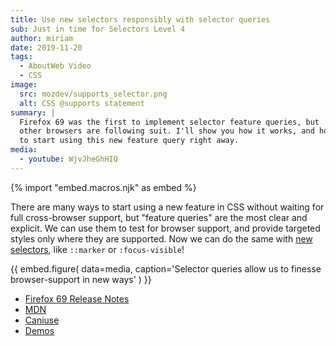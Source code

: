 ```yaml
---
title: Use new selectors responsibly with selector queries
sub: Just in time for Selectors Level 4
author: miriam
date: 2019-11-20
tags:
  - AboutWeb Video
  - CSS
image:
  src: mozdev/supports_selector.png
  alt: CSS @supports statement
summary: |
  Firefox 69 was the first to implement selector feature queries, but
  other browsers are following suit. I'll show you how it works, and how
  to start using this new feature query right away.
media:
  - youtube: WjvJheGhHIQ
---
```


{% import "embed.macros.njk" as embed %}

There are many ways to start using a new feature in CSS
without waiting for full cross-browser support,
but "feature queries" are the most clear and explicit.
We can use them to test for browser support,
and provide targeted styles only where they are supported.
Now we can do the same
with [new selectors](https://www.w3.org/TR/selectors-4/),
like `::marker` or `:focus-visible`!

{{ embed.figure(
  data=media,
  caption='Selector queries allow us to finesse browser-support in new ways'
) }}

- [Firefox 69 Release Notes](https://developer.mozilla.org/en-US/docs/Mozilla/Firefox/Releases/69)
- [MDN](https://developer.mozilla.org/en-US/docs/Web/CSS/@supports#testing_for_the_support_of_a_selector)
- [Caniuse](https://caniuse.com/mdn-css_at-rules_supports_selector)
- [Demos](https://mozdemos.netlify.app/support-selector/)
